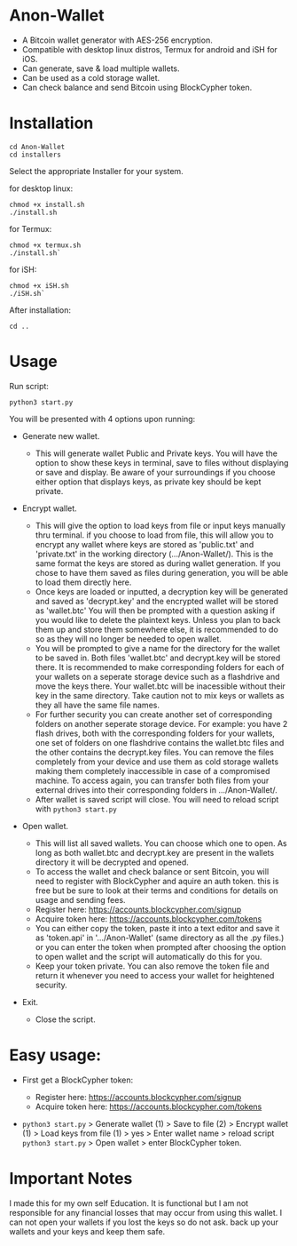 # Anon-Wallet 
- A Bitcoin wallet generator with AES-256 encryption.
- Compatible with desktop linux distros, Termux for android and iSH for iOS. 
- Can generate, save & load multiple wallets. 
- Can be used as a cold storage wallet. 
- Can check balance and send Bitcoin using BlockCypher token.

# Installation 
```
cd Anon-Wallet
cd installers
```

Select the appropriate Installer for your system.  

for desktop linux:
```
chmod +x install.sh 
./install.sh
```

for Termux: 
```
chmod +x termux.sh 
./install.sh`
```

for iSH: 
```
chmod +x iSH.sh 
./iSH.sh`
```

After installation:

```
cd ..
```


# Usage 

Run script: 

```
python3 start.py
```


You will be presented with 4 options upon running:

- Generate new wallet.
  - This will generate wallet Public and Private keys. You will have the option to show these keys in terminal, save to files without displaying or save and display. Be aware of your surroundings if you choose either option that displays keys, as private key should be kept private. 
    
- Encrypt wallet.
  - This will give the option to load keys from file or input keys manually thru terminal. if you choose to load from file, this will allow you to encrypt any wallet where keys are stored as 'public.txt' and 'private.txt' in the working directory (.../Anon-Wallet/). This is the same format the keys are stored as during wallet generation. If you chose to have them saved as files during generation, you will be able to load them directly here.
  - Once keys are loaded or inputted, a decryption key will be generated and saved as 'decrypt.key' and the encrypted wallet will be stored as 'wallet.btc' You will then be prompted with a question asking if you would like to delete the plaintext keys. Unless you plan to back them up and store them somewhere else, it is recommended to do so as they will no longer be needed to open wallet.
  - You will be prompted to give a name for the directory for the wallet to be saved in. Both files 'wallet.btc' and decrypt.key will be stored there. It is recommended to make corresponding folders for each of your wallets on a seperate storage device such as a flashdrive and move the keys there. Your wallet.btc will be inacessible without their key in the same directory. Take caution not to mix keys or wallets as they all have the same file names.
  - For further security you can create another set of corresponding folders on another seperate storage device. For example: you have 2 flash drives, both with the corresponding folders for your wallets, one set of folders on one flashdrive contains the wallet.btc files and the other contains the decrypt.key files. You can remove the files completely from your device and use them as cold storage wallets making them completely inaccessible in case of a compromised machine. To access again, you can transfer both files from your external drives into their corresponding folders in .../Anon-Wallet/.
  - After wallet is saved script will close. You will need to reload script with `python3 start.py`
 
- Open wallet.
  - This will list all saved wallets. You can choose which one to open. As long as both wallet.btc and decrypt.key are present in the wallets directory it will be decrypted and opened.
  - To access the wallet and check balance or sent Bitcoin, you will need to register with BlockCypher and aquire an auth token. this is free but be sure to look at their terms and conditions for details on usage and sending fees.
  - Register here:
    https://accounts.blockcypher.com/signup
  - Acquire token here:
    https://accounts.blockcypher.com/tokens
  - You can either copy the token, paste it into a text editor and save it as 'token.api' in '.../Anon-Wallet' (same directory as all the .py files.) or you can enter the token when prompted after choosing the option to open wallet and the script will automatically do this for you.
  - Keep your token private. You can also remove the token file and return it whenever you need to access your wallet for heightened security.
    
- Exit.
  - Close the script.
# Easy usage:
- First get a BlockCypher token:
  - Register here:
    https://accounts.blockcypher.com/signup
  - Acquire token here:
    https://accounts.blockcypher.com/tokens
    
- `python3 start.py` > Generate wallet (1) > Save to file (2) > Encrypt wallet (1) > Load keys from file (1) > yes > Enter wallet name > reload script `python3 start.py` > Open wallet > enter BlockCypher token. 
# Important Notes 
I made this for my own self Education. It is functional but I am not responsible for any financial losses that may occur from using this wallet. I can not open your wallets if you lost the keys so do not ask. 
back up your wallets and your keys and keep them safe. 
  
